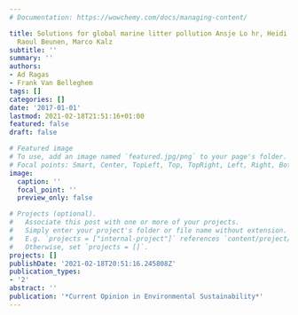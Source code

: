 ```yaml
---
# Documentation: https://wowchemy.com/docs/managing-content/

title: Solutions for global marine litter pollution Ansje Lo hr, Heidi Savelli 2,
  Raoul Beunen, Marco Kalz
subtitle: ''
summary: ''
authors:
- Ad Ragas
- Frank Van Belleghem
tags: []
categories: []
date: '2017-01-01'
lastmod: 2021-02-18T21:51:16+01:00
featured: false
draft: false

# Featured image
# To use, add an image named `featured.jpg/png` to your page's folder.
# Focal points: Smart, Center, TopLeft, Top, TopRight, Left, Right, BottomLeft, Bottom, BottomRight.
image:
  caption: ''
  focal_point: ''
  preview_only: false

# Projects (optional).
#   Associate this post with one or more of your projects.
#   Simply enter your project's folder or file name without extension.
#   E.g. `projects = ["internal-project"]` references `content/project/deep-learning/index.md`.
#   Otherwise, set `projects = []`.
projects: []
publishDate: '2021-02-18T20:51:16.245808Z'
publication_types:
- '2'
abstract: ''
publication: '*Current Opinion in Environmental Sustainability*'
---
```

